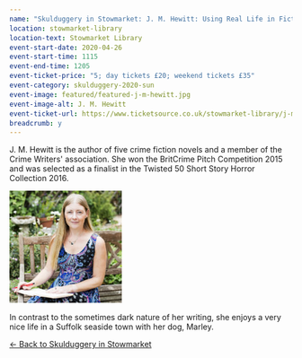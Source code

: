 ```yaml
---
name: "Skulduggery in Stowmarket: J. M. Hewitt: Using Real Life in Fiction"
location: stowmarket-library
location-text: Stowmarket Library
event-start-date: 2020-04-26
event-start-time: 1115
event-end-time: 1205
event-ticket-price: "5; day tickets £20; weekend tickets £35"
event-category: skulduggery-2020-sun
event-image: featured/featured-j-m-hewitt.jpg
event-image-alt: J. M. Hewitt
event-ticket-url: https://www.ticketsource.co.uk/stowmarket-library/j-m-hewitt-using-real-life-in-fiction/e-kyeaoq
breadcrumb: y
---
```


J. M. Hewitt is the author of five crime fiction novels and a member of the Crime Writers' association. She won the BritCrime Pitch Competition 2015 and was selected as a finalist in the Twisted 50 Short Story Horror Collection 2016.

<img src="/images/featured/featured-j-m-hewitt.jpg" alt="J. M. Hewitt" class="custom-br-50 mw-40 {% include /c/img-float-right.html %}" />

In contrast to the sometimes dark nature of her writing, she enjoys a very nice life in a Suffolk seaside town with her dog, Marley.

[&larr; Back to Skulduggery in Stowmarket](/skulduggery/)
